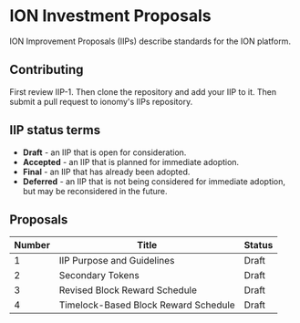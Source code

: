 ION Investment Proposals
========================

ION Improvement Proposals (IIPs) describe standards for the ION platform.

Contributing
------------

First review IIP-1. Then clone the repository and add your IIP to it. Then submit a pull request to ionomy's IIPs repository.

IIP status terms
----------------

* **Draft** - an IIP that is open for consideration.
* **Accepted** - an IIP that is planned for immediate adoption.
* **Final** - an IIP that has already been adopted.
* **Deferred** - an IIP that is not being considered for immediate adoption, but may be reconsidered in the future.

Proposals
---------

| Number     | Title                                  | Status     |
| ---------- | -------------------------------------- | ---------- |
| 1          | IIP Purpose and Guidelines             | Draft      |
| 2          | Secondary Tokens                       | Draft      |
| 3          | Revised Block Reward Schedule          | Draft      |
| 4          | Timelock-Based Block Reward Schedule   | Draft      |

